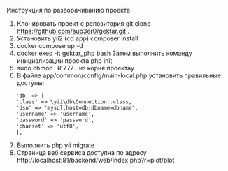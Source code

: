 Инструкция по разворачиванию проекта

1. Клонировать проект с репозитория git clone https://github.com/sub3er0/gektar.git .
2. Установить yii2 (cd app) composer install
3. docker compose up -d
4. docker exec -it gektar_php bash Затем выполнить команду инициализации проекта php init
5. sudo chmod -R 777 . из корня проектаy
6. В файле app/common/config/main-local.php установить правильные доступы:
```
   'db' => [
   'class' => \yii\db\Connection::class,
   'dsn' => 'mysql:host=db;dbname=dbname',
   'username' => 'username',
   'password' => 'password',
   'charset' => 'utf8',
   ],
```
7. Выполнить php yii migrate
8. Страница веб сервиса доступна по адресу http://localhost:81/backend/web/index.php?r=plot/plot